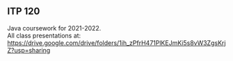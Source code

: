 ## ITP 120
Java coursework for 2021-2022.\
All class presentations at: <https://drive.google.com/drive/folders/1ih_zPfrH471PlKEJmKi5s8vW3ZgsKrjZ?usp=sharing>
